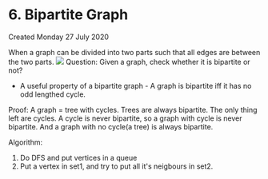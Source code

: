 # 6. Bipartite Graph
Created Monday 27 July 2020

When a graph can be divided into two parts such that all edges are between the two parts.
![](/assets/6._Bipartite_Graph-image-1.png)
Question: Given a graph, check whether it is bipartite or not?

- A useful property of a bipartite graph - A graph is bipartite iff it has no odd lengthed cycle.

Proof: A graph = tree with cycles. Trees are always bipartite. The only thing left are cycles. A cycle is never bipartite, so a graph with cycle is never bipartite. And a graph with no cycle(a tree) is always bipartite.

Algorithm:

1. Do DFS and put vertices in a queue
2. Put a vertex in set1, and try to put all it's neigbours in set2.
